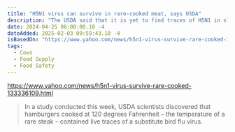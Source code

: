 ```yaml
---
title: "H5N1 virus can survive in rare-cooked meat, says USDA"
description: "The USDA said that it is yet to find traces of H5N1 in slaughterhouse cows or retail beef, but wanted to better understand the effectiveness that cooking has on killing the virus."
date: 2024-04-25 06:00:00.10 -4
dateAdded: 2025-02-03 09:59:43.10 -4
isBasedOn: "https://www.yahoo.com/news/h5n1-virus-survive-rare-cooked-133336109.html"
tags:
  - Cows
  - Food Supply
  - Food Safety
---
```


https://www.yahoo.com/news/h5n1-virus-survive-rare-cooked-133336109.html

> In a study conducted this week, USDA scientists discovered that hamburgers cooked at 120 degrees Fahrenheit – the temperature of a rare steak – contained live traces of a substitute bird flu virus.
